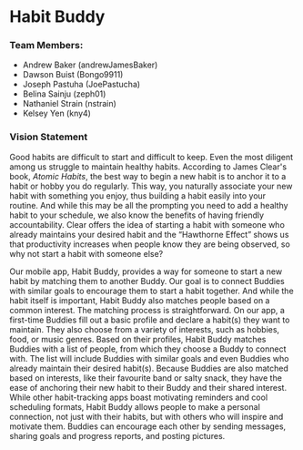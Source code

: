# Habit Buddy
### Team Members:
  * Andrew Baker (andrewJamesBaker)
  * Dawson Buist (Bongo9911)
  * Joseph Pastuha (JoePastucha)
  * Belina Sainju (zeph01)
  * Nathaniel Strain (nstrain)
  * Kelsey Yen (kny4)
  
### Vision Statement
Good habits are difficult to start and difficult to keep. Even the most diligent among us struggle to maintain healthy habits. According to James Clear's book, *Atomic Habits*, the best way to begin a new habit is to anchor it to a habit or hobby you do regularly. This way, you naturally associate your new habit with something you enjoy, thus building a habit easily into your routine. And while this may be all the prompting you need to add a healthy habit to your schedule, we also know the benefits of having friendly accountability. Clear offers the idea of starting a habit with someone who already maintains your desired habit and the “Hawthorne Effect” shows us that productivity increases when people know they are being observed, so why not start a habit with someone else? 

Our mobile app, Habit Buddy, provides a way for someone to start a new habit by matching them to another Buddy. Our goal is to connect Buddies with similar goals to encourage them to start a habit together.  And while the habit itself is important, Habit Buddy also matches people based on a common interest. The matching process is straightforward. On our app, a first-time Buddies fill out a basic profile and declare a habit(s) they want to maintain. They also choose from a variety of interests, such as hobbies, food, or music genres. Based on their profiles, Habit Buddy matches Buddies with a list of people, from which they choose a Buddy to connect with. The list will include Buddies with similar goals and even Buddies who already maintain their desired habit(s). Because Buddies are also matched based on interests, like their favourite band or salty snack, they have the ease of anchoring their new habit to their Buddy and their shared interest. While other habit-tracking apps boast motivating reminders and cool scheduling formats, Habit Buddy allows people to make a personal connection, not just with their habits, but with others who will inspire and motivate them. Buddies can encourage each other by sending messages, sharing goals and progress reports, and posting pictures.

